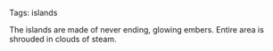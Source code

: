 Tags: islands

The islands are made of never ending, glowing embers. Entire area is shrouded in clouds of steam. 